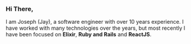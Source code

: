 ### Hi There, 

I am Joseph (Jay), a software engineer with over 10 years experience. I have worked with many technologies over the years,
but most recently I have been focused on **Elixir**, **Ruby and Rails** and **ReactJS**.

<!---
### 🔥 My Stats:

![GitHub Stats](https://github-readme-stats.vercel.app/api?username=jayjay-w&theme=default&show_icons=true&hide_border=true&count_private=true)

![GitHub Stats](https://github-readme-stats.vercel.app/api/top-langs/?username=jayjay-w&theme=default&show_icons=true&hide_border=true&layout=compact)

![GitHub Stats](https://github-readme-streak-stats.herokuapp.com/?user=jayjay-w&theme=default&hide_border=true)

-->
